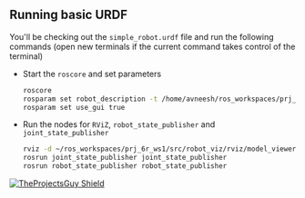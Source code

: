## Running basic URDF

You'll be checking out the `simple_robot.urdf` file and run the following commands (open new terminals if the current command takes control of the terminal)

- Start the `roscore` and set parameters
    ```bash
    roscore
    rosparam set robot_description -t /home/avneesh/ros_workspaces/prj_6r_ws1/src/robot_viz/urdf/simple_robot.urdf
    rosparam set use_gui true
    ```
- Run the nodes for `RViZ`, `robot_state_publisher` and `joint_state_publisher`
    ```bash
    rviz -d ~/ros_workspaces/prj_6r_ws1/src/robot_viz/rviz/model_viewer.rviz 
    rosrun joint_state_publisher joint_state_publisher
    rosrun robot_state_publisher robot_state_publisher
    ```

[![TheProjectsGuy Shield](https://img.shields.io/badge/Developer-TheProjectsGuy-blue)](https://github.com/TheProjectsGuy)
